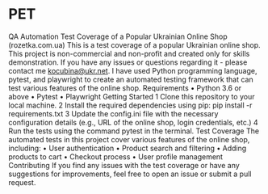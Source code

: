 # PET
QA Automation Test Coverage of a Popular Ukrainian Online Shop (rozetka.com.ua)
This is a test coverage of a popular Ukrainian online shop. This project is non-commercial and non-profit and created only for skills demonstration. If you have any issues or questions regarding it - please contact me kocubina@ukr.net. I have used Python programming language, pytest, and playwright to create an automated testing framework that can test various features of the online shop.
Requirements
 • Python 3.6 or above
 • Pytest
 • Playwright
Getting Started
 1 Clone this repository to your local machine.
 2 Install the required dependencies using pip: pip install -r requirements.txt
 3 Update the config.ini file with the necessary configuration details (e.g., URL of the online shop, login credentials, etc.)
 4 Run the tests using the command pytest in the terminal.
Test Coverage
The automated tests in this project cover various features of the online shop, including:
 • User authentication
 • Product search and filtering
 • Adding products to cart
 • Checkout process
 • User profile management
Contributing
If you find any issues with the test coverage or have any suggestions for improvements, feel free to open an issue or submit a pull request.

